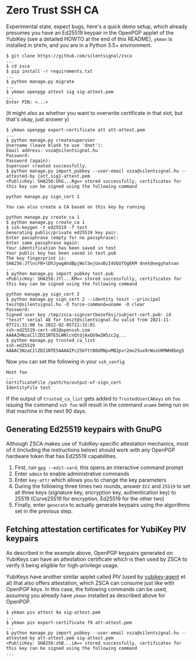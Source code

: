 Zero Trust SSH CA
=================

Experimental state, expect bugs, here's a quick demo setup, which already
presumes you have an Ed25519 keypair in the OpenPGP applet of the YubiKey
(see a detailed HOWTO at the end of this README),
`ykman` is installed in `$PATH`, and you are in a Python 3.5+ environment.

	$ git clone https://github.com/silentsignal/zsca
	...
	$ cd zsca
	$ pip install -r requirements.txt
	...
	$ python manage.py migrate
	...
	$ ykman openpgp attest sig sig-attest.pem
	...
	Enter PIN: <...>

(it might also as whether you want to overwrite certificate in that slot, but that's okay, just answer y)

	$ ykman openpgp export-certificate att att-attest.pem
	...
	$ python manage.py createsuperuser
	Username (leave blank to use 'dnet'):
	Email address: vsza@silentsignal.hu
	Password:
	Password (again):
	Superuser created successfully.
	$ python manage.py import_pubkey --user-email vsza@silentsignal.hu --attested-by {att,sig}-attest.pem
	<PublicKey: SHA256:UhG...Rg=> stored successfully, certificates for this key can be signed using the following command

	python manage.py sign_cert 1

	You can also create a CA based on this key by running

	python manage.py create_ca 1
	$ python manage.py create_ca 1
	$ ssh-keygen -t ed25519 -f test
	Generating public/private ed25519 key pair.
	Enter passphrase (empty for no passphrase):
	Enter same passphrase again:
	Your identification has been saved in test
	Your public key has been saved in test.pub
	The key fingerprint is:
	SHA256:JflncFN+lDhJywgAhdBpjWol5ejUxvBzI4VbUfOgEKM dnet@negyhatvan
	...
	$ python manage.py import_pubkey test.pub
	<PublicKey: SHA256:Jfl...KM=> stored successfully, certificates for this key can be signed using the following command

	python manage.py sign_cert 2
	$ python manage.py sign_cert 2 --identity teszt --principal teszt@silentsignal.hu -O force-command=uname -O clear
	Password: 
	Signed user key /tmp/zsca-signcertbezofksj/subject-cert.pub: id "teszt" serial 48 for teszt@silentsignal.hu valid from 2021-11-07T21:31:00 to 2022-02-05T21:32:01
	ssh-ed25519-cert-v01@openssh.com AAAAIHNzaC1lZDI1NTE5LWNlcnQtdjAxQG9wZW5zc2g...
	$ python manage.py trusted_ca_list
	ssh-ed25519 AAAAC3NzaC1lZDI1NTE5AAAAIPc25bfttB6URNpvMB2pvr2mo25ux8rWusU0MWH8begS

Now you can set the following in your `ssh_config`

	Host foo
	...
	CertificateFile /path/to/output-of-sign_cert
	IdentityFile test

If the output of `trusted_ca_list` gets added to `TrustedUserCAKeys` on `foo`
issuing the command `ssh foo` will result in the command `uname` being run
on that machine in the next 90 days.

Generating Ed25519 keypairs with GnuPG
--------------------------------------

Although ZSCA makes use of YubiKey-specific attestation mechanics, most of it
(including the instructions below) should work with any OpenPGP hardware token
that has Ed25519 capabilities.

1. First, run `gpg --edit-card`, this opens an interactive command prompt
2. Enter `admin` to enable administrative commands
3. Enter `key-attr` which allows you to change the key parameters
4. During the following three times two rounds, answer `ECC` and `25519` to
   set all three keys (signature key, encryption key, authentication key) to
   25519 (Curve25519 for encryption, Ed25519 for the other two)
5. Finally, enter `generate` to actually generate keypairs using the
   algorithms set in the previous step.

Fetching attestation certificates for YubiKey PIV keypairs
----------------------------------------------------------

As described in the example above, OpenPGP keypairs generated on YubiKeys can
have an attestation certificate which is then used by ZSCA to verify it being
eligible for high-privilege usage.

YubiKeys have another similar applet called PIV (used by [yubikey-agent][1]
et al) that also offers attestation, which ZSCA can consume just
like with OpenPGP keys. In this case, the following commands can be used,
assuming you already have `ykman` installed as described above for OpenPGP.

	$ ykman piv attest 9a sig-attest.pem
	...
	$ ykman piv export-certificate f9 att-attest.pem
	...
	$ python manage.py import_pubkey --user-email vsza@silentsignal.hu --attested-by att-attest.pem sig-attest.pem
	<PublicKey: SHA256:zhB...iA=> stored successfully, certificates for this key can be signed using the following command
	...


[1]: https://github.com/FiloSottile/yubikey-agent
